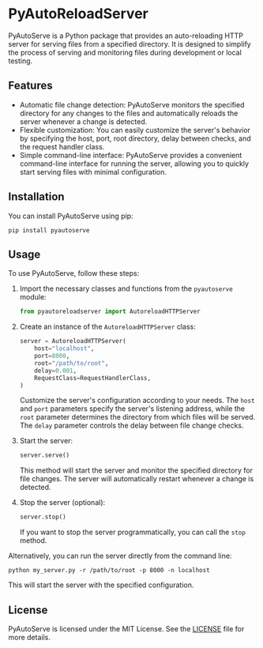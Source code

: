 # PyAutoReloadServer

PyAutoServe is a Python package that provides an auto-reloading HTTP server for serving files from a specified directory. It is designed to simplify the process of serving and monitoring files during development or local testing.

## Features

- Automatic file change detection: PyAutoServe monitors the specified directory for any changes to the files and automatically reloads the server whenever a change is detected.
- Flexible customization: You can easily customize the server's behavior by specifying the host, port, root directory, delay between checks, and the request handler class.
- Simple command-line interface: PyAutoServe provides a convenient command-line interface for running the server, allowing you to quickly start serving files with minimal configuration.

## Installation

You can install PyAutoServe using pip:

```
pip install pyautoserve
```

## Usage

To use PyAutoServe, follow these steps:

1. Import the necessary classes and functions from the `pyautoserve` module:

   ```python
   from pyautoreloadserver import AutoreloadHTTPServer
   ```

2. Create an instance of the `AutoreloadHTTPServer` class:

   ```python
   server = AutoreloadHTTPServer(
       host="localhost",
       port=8000,
       root="/path/to/root",
       delay=0.001,
       RequestClass=RequestHandlerClass,
   )
   ```

   Customize the server's configuration according to your needs. The `host` and `port` parameters specify the server's listening address, while the `root` parameter determines the directory from which files will be served. The `delay` parameter controls the delay between file change checks.

5. Start the server:

   ```python
   server.serve()
   ```

   This method will start the server and monitor the specified directory for file changes. The server will automatically restart whenever a change is detected.

6. Stop the server (optional):

   ```python
   server.stop()
   ```

   If you want to stop the server programmatically, you can call the `stop` method.

Alternatively, you can run the server directly from the command line:

```shell
python my_server.py -r /path/to/root -p 8000 -n localhost
```

This will start the server with the specified configuration.

## License

PyAutoServe is licensed under the MIT License. See the [LICENSE](LICENSE) file for more details.
